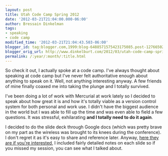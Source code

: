 ```yaml
---
layout: post
title: Utah Code Camp Spring 2012
date: '2012-03-21T21:04:00.000-06:00'
author: Bressain Dinkelman
tags:
- speaking
- code camp
modified_time: '2012-03-21T21:04:43.503-06:00'
blogger_id: tag:blogger.com,1999:blog-6488571575423175085.post-1276650232557518605
blogger_orig_url: http://www.dinkelburt.com/2012/03/utah-code-camp-spring-2012.html
permalink: /:year/:month/:title.html
---
```

So check it out, I actually spoke at a code camp. I've always thought about speaking at code camp but I've never felt authoritative enough about anything to speak on it. Well, not anything interesting anyway. A few friends of mine finally coaxed me into taking the plunge and I totally survived.

I've been doing a lot of work with Mercurial at work lately so I decided to speak about how great it is and how it's totally viable as a version control system for both personal and work use. I didn't have the biggest audience in the world but I was able to fill up the time and was even able to field a few questions. It was stressful, exhilarating **and I totally need to do it again**.

I decided to do the slide deck through Google docs (which was pretty brave on my part as the wireless was brought to its knees during the conference). I don't regret it as it's easy to share and reference later. Anyway, [here they are if you're interested](https://docs.google.com/presentation/d/1YYUgDFpORTEez-JJUJmZtoa12xu-kvLUir0mU-WUN7s/edit), I included fairly detailed notes on each slide so if you missed my session, you can see what I talked about.
<!--more-->
